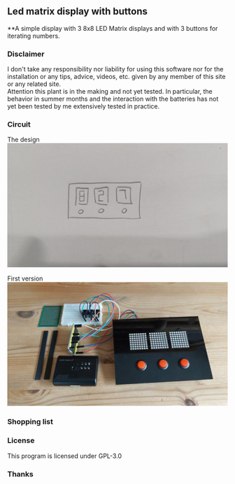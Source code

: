 ## Led matrix display with buttons
   **A simple display with 3 8x8 LED Matrix displays and with 3 buttons for iterating numbers.

### Disclaimer
   I don't take any responsibility nor liability for using this software nor for the 
   installation or any tips, advice, videos, etc. given by any member of this site or any related site.  
   Attention this plant is in the making and not yet tested.
   In particular, the behavior in summer months and the interaction with the batteries has not yet been tested by me
   extensively tested in practice. 

### Circuit
   The design
   ![Design](images/Design.png "Design")

   First version
   ![1.Version](images/FirstVersion.png "First version")

### Shopping list

### License
   This program is licensed under GPL-3.0

### Thanks
